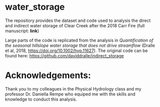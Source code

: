 # water_storage
The repository provides the dataset and code used to analysis the direct and indirect water storage of Clear Creek after the 2018 Carr Fire (full manuscript: **link**)

Large parts of the code is replicated from the analysis in _Quantification of the seasonal hillslope water storage that does not drive streamflow_ (Dralle et al, 2018, https://doi.org/10.1002/hyp.11627). The original code can be found here: https://github.com/daviddralle/indirect_storage


# Acknowledgements:
Thank you to my colleagues in the Physical Hydrology class and my professor Dr. Daniella Rempe who equiped me with the skills and knowledge to conduct this analysis.
